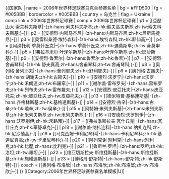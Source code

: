 {{国家队
 | name      = 2006年世界杯足球赛乌克兰参赛名单
 | bg        = #FFD500
 | fg        = #005BBB
 | bordercolor = #005BBB
 | country   = 乌克兰
 | flag      = Ukraine
 | comp link = 2006年世界杯足球赛
 | comp      = 2006年世界杯足球赛
 | p1        = [[亞歷山大·索夫科夫斯基|-{zh-hans:索夫科夫斯基;zh-hk:蘇夫高夫斯基;zh-tw:索夫科夫斯基;}-]]
 | p2        = [[安德烈·内斯马齐尼|-{zh-hans:内斯马齐尼;zh-hk:尼斯馬捷尼}-]]
 | p3        = [[奥雷科桑德·埃特森科|-{zh-hans:埃特森科;zh-hk:耶仙高}-]]
 | p4        = [[阿纳托利·季莫什丘克|-{zh-hans:季莫什丘克;zh-hk:迪莫斯卓;zh-tw:蒂莫申科;}-]]
 | p5        = [[弗拉基米尔·叶泽尔斯基|-{zh-hans:叶泽尔斯基;zh-hk:耶沙斯基}-]]
 | p6        = [[安德烈·鲁索尔|-{zh-hans:鲁索尔;zh-hk:魯素}-]]
 | p7        = [[安德烈·舍甫琴科|-{zh-hk:舒夫真高;zh-hans:舍甫琴科;zh-tw:舍甫琴科;}-]]
 | p8        = [[奥列格·舍列耶夫|-{zh-hans:舍列耶夫;zh-hk:舒利耶夫}-]]
 | p9        = [[奧列格·古謝夫|-{zh-hans:胡谢夫;zh-hk:古斯夫}-]]
 | p10       = [[安德烈·沃罗宁|-{zh-hans:沃罗宁;zh-hk:禾朗連;zh-tw:布羅寧;}-]]
 | p11       = [[谢尔盖·雷布罗夫|-{zh-hans:雷布罗夫;zh-hk:列布夫;zh-tw:雷布羅夫;}-]]
 | p12       = [[安德烈·皮亞托夫|-{zh-hans:皮亚托夫;zh-hk:彼亞杜夫;zh-tw:皮亞托夫;}-]]
 | p13       = [[德米特曹·基格連斯基|-{zh-hans:齐格林斯基;zh-hk:基格連斯基}-]]
 | p14       = [[安德烈·古辛|-{zh-hans:古辛;zh-hk:曉辛;zh-tw:侯辛;}-]]
 | p15       = [[阿特姆·米列夫斯基|-{zh-hans:米列夫斯基;zh-hk:米列夫斯基;zh-tw:米列夫斯基;}-]]
 | p16       = [[安德烈·沃罗别伊|-{zh-hans:沃罗别伊;zh-hk:禾路拜}-]]
 | p17       = [[弗拉季斯拉夫·瓦什丘克|-{zh-hans:瓦什丘克;zh-hk:華舒卓克}-]]
 | p18       = [[谢尔盖·纳扎连科|-{zh-hans:纳扎连科;zh-hk:尼沙蘭高}-]]
 | p19       = [[马克西姆·卡利尼琴科|-{zh-hans:卡利尼琴科;zh-hk:基連尼真高;zh-tw:卡里尼琴科;}-]]
 | p20       = [[阿列克谢·别利克|-{zh-hans:别利克;zh-hk:比歷;zh-hans:比利克}-]]
 | p21       = [[鲁斯兰·罗坦|-{zh-hans:罗坦;zh-hk:洛坦;zh-tw:羅坦;}-]]
 | p22       = [[维亚切斯拉夫·斯维捷斯基|-{zh-hans:斯维捷斯基;zh-hk:施維達斯基}-]]
 | p23       = [[博格丹·舒斯特|-{zh-hans:舒斯特;zh-hk:舒斯特}-]]
 | coach     = [[奥列格·布洛欣|-{zh-hans:布洛欣;zh-hk:布洛堅;zh-tw:布洛欣;}-]]
}}<noinclude>
[[Category:2006年世界杯足球赛参赛名单模板|U]]
</noinclude>